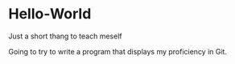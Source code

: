 # Hello-World
Just a short thang to teach meself

Going to try to write a program that displays my proficiency  in Git.
